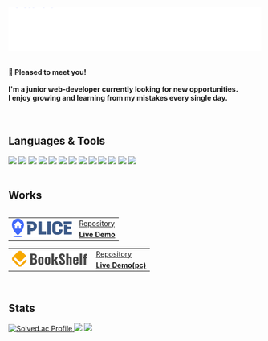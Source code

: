 <img src="img/header-mono-2.svg" width="1200px"/>
<h2></h2>
<h4>
 👋 Pleased to meet you!</br></br>
   I'm a junior web-developer currently looking for new opportunities.</br>
   I enjoy growing and learning from my mistakes every single day.
</h4>
</br>

   ##  Languages & Tools
<section align="left">
   <img src="https://img.shields.io/badge/Java-cd7575?style=Plastic&logo=java&logoColor=white">
   <img src="https://img.shields.io/badge/javascript-F7DF1E?style=Plastic&logo=javascript&logoColor=black">
   <img src="https://img.shields.io/badge/jquery-0769AD?style=Plastic&logo=jquery&logoColor=white">
   <img src="https://img.shields.io/badge/css-1C9AD6?style=Plastic&logo=css3&logoColor=white">
   <img src="https://img.shields.io/badge/Spring-6DB33F?style=Plastic&logo=Spring&logoColor=white">
   <img src="https://img.shields.io/badge/Spring Boot-68BC71?style=Plastic&logo=SpringBoot&logoColor=white">
   <img src="https://img.shields.io/badge/Spring Security-139BB4?style=Plastic&logo=SpringSecurity&logoColor=white">
   <img src="https://img.shields.io/badge/Thymeleaf-005F0F?style=Plastic&logo=Thymeleaf&logoColor=white">
   <img src="https://img.shields.io/badge/Gradle-02303A?style=Plastic&logo=Gradle&logoColor=white">
   <img src="https://img.shields.io/badge/Intelli J-000000?style=Plastic&logo=IntelliJIDEA&logoColor=white">
   <img src="https://img.shields.io/badge/mysql-4479A1?style=Plastic&logo=mysql&logoColor=white">
   <img src="https://img.shields.io/badge/oracle-E23237?style=Plastic&logo=oracle&logoColor=white">
   <img src="https://img.shields.io/badge/aws-ec7211?style=Plastic&logo=AmazonAWS&logoColor=white">
</section>
</br>

  ##  Works
<table align="left">
  <tr>
    <td rowspan="2">
    <img src="img/plice-logo.png" width="120px">
    </td>
    <td>
    <a href="https://github.com/Cerdure/Plice">Repository</a>
    </td>
  </tr>
  <tr>
    <td>
       <a href="https://plice.site"><strong>Live Demo</strong></a>
    </td>
  </tr>
</table>
<table>
  <tr>
    <td rowspan="2">
    <img src="img/bookshelf-logo.png" width="150px">&nbsp;
    </td>
    <td>
    <a href="https://github.com/Cerdure/Bookshelf">Repository</a>
    </td>
  </tr>
  <tr>
    <td>
    <a href="https://bookshelf.run"><strong>Live Demo(pc)</strong></a>
    </td>
  </tr>
</table>
</br>

   ## Stats
<section align="left">
  <a href="https://solved.ac/cerdure/" rel="nofollow">
  <img alt="Solved.ac Profile" data-canonical-src="http://mazassumnida.wtf/api/v2/generate_badge?boj=cerdure" width="26.4%" src="https://camo.githubusercontent.com/7e26267e2e28e17dea72ca7052b8521c8d908ff47899427ce3b9d1f98b913b58/687474703a2f2f6d617a617373756d6e6964612e7774662f6170692f76322f67656e65726174655f62616467653f626f6a3d63657264757265">
  </a>
  <img src="https://github-readme-stats.vercel.app/api?username=cerdure&show_icons=true&icon_color=0062ff&title_color=0062ff&text_color=000000&hide_title=true&border_radius=15" width="36%"/>
  <img src="https://github-readme-stats.vercel.app/api/top-langs/?username=cerdure&exclude_repo=dkssud8150.github.io&layout=compact&title_color=0062ff&text_color=000000&border_radius=10" width="32.1%"/>
</section>
